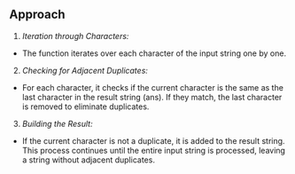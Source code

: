 ## Approach

1. _Iteration through Characters:_ 

- The function iterates over each character of the input string one by one.

2. _Checking for Adjacent Duplicates:_ 

- For each character, it checks if the current character is the same as the last character in the result string (ans). If they match, the last character is removed to eliminate duplicates.

3. _Building the Result:_ 

- If the current character is not a duplicate, it is added to the result string. This process continues until the entire input string is processed, leaving a string without adjacent duplicates.
